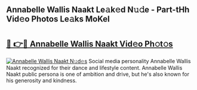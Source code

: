## Annabelle Wallis Naakt Le𝚊k𝚎d N𝚞𝚍e - Part-tHh Vid𝚎o Photos Le𝚊ks MoKeI

# <h2><a href="http://fb33k7.evod.top/?m=Annabelle+Wallis+Naakt">🔗 👉🔴 Annabelle Wallis Naakt Vid𝚎o Ph𝚘t𝚘s</a></h2>

[![Annabelle Wallis Naakt N𝚞d𝚎s](https://i.imgur.com/8V9OHl7.gif)](http://fb33k7.evod.top/?m=Annabelle+Wallis+Naakt)
Social media personality Annabelle Wallis Naakt recognized for their dance and lifestyle content. Annabelle Wallis Naakt public persona is one of ambition and drive, but he's also known for his generosity and kindness. 
